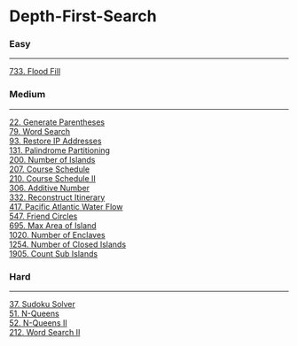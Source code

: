# Depth-First-Search

### Easy
---
[733. Flood Fill](../solutions/0733-Flood%20Fill.md)</br>

### Medium
---
[22. Generate Parentheses](../solutions/0022-Generate%20Parentheses.md)</br>
[79. Word Search](../solutions/0079-Word%20Search.md)</br>
[93. Restore IP Addresses](../solutions/0093-Restore%20IP%20Addresses.md)</br>
[131. Palindrome Partitioning](../solutions/0131-Palindrome%20Partitioning.md)</br>
[200. Number of Islands](../solutions/0200-Number%20of%20Islands.md)</br>
[207. Course Schedule](../solutions/0207-Course%20Schedule.md)</br>
[210. Course Schedule II](../solutions/0210-Course%20Schedule%20II.md)</br>
[306. Additive Number](../solutions/0306-Additive%20Number.md)</br>
[332. Reconstruct Itinerary](../solutions/0332-Reconstruct%20Itinerary.md)</br>
[417. Pacific Atlantic Water Flow](../solutions/0417-Pacific%20Atlantic%20Water%20Flow.md)</br>
[547. Friend Circles](../solutions/0547-Friend%20Circles.md)</br>
[695. Max Area of Island](../solutions/0695-Max%20Area%20of%20Island.md)</br>
[1020. Number of Enclaves](../solutions/1020-Number%20of%20Enclaves.md)</br>
[1254. Number of Closed Islands](../solutions/1254-Number%20of%20Closed%20Islands.md)</br>
[1905. Count Sub Islands](../solutions/1905-Count%20Sub%20Islands.md)</br>

### Hard
---
[37. Sudoku Solver](../solutions/0037-Sudoku%20Solver.md)</br>
[51. N-Queens](../solutions/0051-N-Queens.md)</br>
[52. N-Queens II](../solutions/0052-N-Queens%20II.md)</br>
[212. Word Search II](../solutions/0212-Word%20Search%20II.md)</br>
